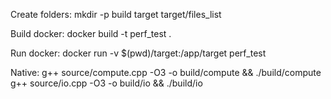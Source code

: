 Create folders:
mkdir -p build target target/files_list


Build docker:
docker build -t perf_test .


Run docker:
docker run -v $(pwd)/target:/app/target perf_test


Native:
g++ source/compute.cpp -O3 -o build/compute && ./build/compute
g++ source/io.cpp -O3 -o build/io && ./build/io

